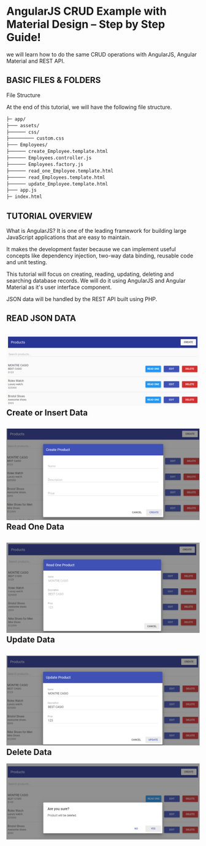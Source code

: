 AngularJS CRUD Example with Material Design – Step by Step Guide!
===

we will learn how to do the same CRUD operations with AngularJS, Angular Material and REST API.


BASIC FILES & FOLDERS
---
File Structure

At the end of this tutorial, we will have the following file structure.

```html
├─ app/
├─── assets/
├────── css/
├───────── custom.css
├─── Employees/
├────── create_Employee.template.html
├────── Employees.controller.js
├────── Employees.factory.js
├────── read_one_Employee.template.html
├────── read_Employees.template.html
├────── update_Employee.template.html
├─── app.js
├─ index.html
```



TUTORIAL OVERVIEW
---
What is AngularJS? It is one of the leading framework for building large JavaScript applications that are easy to maintain.

It makes the development faster because we can implement useful concepts like dependency injection, two-way data binding, reusable code and unit testing.

This tutorial will focus on creating, reading, updating, deleting and searching database records. We will do it using AngularJS and Angular Material as it's user interface component.

JSON data will be handled by the REST API built using PHP.


READ JSON DATA
---
![alt text](https://github.com/akkaoui-abdou/Example-AngularJS-CRUD/blob/master/img/1.png)
Create or Insert Data
---
![alt text](https://github.com/akkaoui-abdou/Example-AngularJS-CRUD/blob/master/img/2.png)
Read One Data 
---
![alt text](https://github.com/akkaoui-abdou/Example-AngularJS-CRUD/blob/master/img/3.png)
Update Data
---
![alt text](https://github.com/akkaoui-abdou/Example-AngularJS-CRUD/blob/master/img/4.png)
Delete Data
---
![alt text](https://github.com/akkaoui-abdou/Example-AngularJS-CRUD/blob/master/img/5.png)



